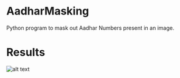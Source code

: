 # AadharMasking
Python program to mask out Aadhar Numbers present in an image. 
# Results
![alt text](https://github.com/supertramp2/AadharMasking/blob/main/Images/Input/img1.jpeg?raw=true)
